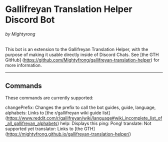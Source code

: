 # Gallifreyan Translation Helper Discord Bot
###### by Mightyrong

This bot is an extension to the Gallifreyan Translation Helper,
with the purpose of making it usable directly inside of Discord Chats.
See [the GTH GitHub] (https://github.com/Mightyfrong/gallifreyan-translation-helper) for more information.

---
## Commands

These commands are currently supported:

changePrefix: Changes the prefix to call the bot
guides, guide, language, alphabets: Links to [the r/gallifreyan wiki guide list] (https://www.reddit.com/r/gallifreyan/wiki/language#wiki_incomplete_list_of_all_gallifreyan_alphabets)
help: Displays this
ping: Pong!
translate: Not supported yet
translator: Links to [the GTH] (https://mightyfrong.github.io/gallifreyan-translation-helper/)
